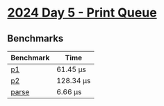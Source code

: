 # [2024 Day 5 - Print Queue](https://adventofcode.com/2024/day/5)

## Benchmarks

<!-- BEGIN benches -->
| Benchmark                | Time       |
| ------------------------ | ---------- |
| [p1](./src/lib.rs#L24)   | 61.45 µs  |
| [p2](./src/lib.rs#L56)   | 128.34 µs |
| [parse](./src/lib.rs#L8) | 6.66 µs   |
<!-- END benches -->
<!-- BEGIN other_benches -->

<!-- END other_benches -->